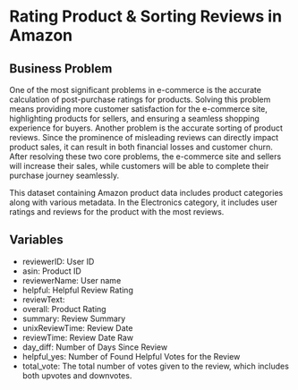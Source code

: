 # Rating Product & Sorting Reviews in Amazon

## Business Problem
One of the most significant problems in e-commerce is the accurate calculation of post-purchase ratings for products. Solving this problem means providing more customer satisfaction for the e-commerce site, highlighting products for sellers, and ensuring a seamless shopping experience for buyers. Another problem is the accurate sorting of product reviews. Since the prominence of misleading reviews can directly impact product sales, it can result in both financial losses and customer churn. After resolving these two core problems, the e-commerce site and sellers will increase their sales, while customers will be able to complete their purchase journey seamlessly.

This dataset containing Amazon product data includes product categories along with various metadata. In the Electronics category, it includes user ratings and reviews for the product with the most reviews.

## Variables
- reviewerID: User ID
- asin: Product ID
- reviewerName: User name
- helpful: Helpful Review Rating
- reviewText:
- overall: Product Rating
- summary: Review Summary
- unixReviewTime: Review Date
- reviewTime: Review Date Raw
- day_diff: Number of Days Since Review
- helpful_yes: Number of Found Helpful Votes for the Review
- total_vote: The total number of votes given to the review, which includes both upvotes and downvotes.
